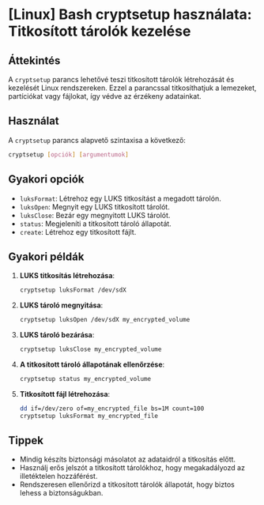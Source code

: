 # [Linux] Bash cryptsetup használata: Titkosított tárolók kezelése

## Áttekintés
A `cryptsetup` parancs lehetővé teszi titkosított tárolók létrehozását és kezelését Linux rendszereken. Ezzel a parancssal titkosíthatjuk a lemezeket, partíciókat vagy fájlokat, így védve az érzékeny adatainkat.

## Használat
A `cryptsetup` parancs alapvető szintaxisa a következő:

```bash
cryptsetup [opciók] [argumentumok]
```

## Gyakori opciók
- `luksFormat`: Létrehoz egy LUKS titkosítást a megadott tárolón.
- `luksOpen`: Megnyit egy LUKS titkosított tárolót.
- `luksClose`: Bezár egy megnyitott LUKS tárolót.
- `status`: Megjeleníti a titkosított tároló állapotát.
- `create`: Létrehoz egy titkosított fájlt.

## Gyakori példák
1. **LUKS titkosítás létrehozása**:
   ```bash
   cryptsetup luksFormat /dev/sdX
   ```

2. **LUKS tároló megnyitása**:
   ```bash
   cryptsetup luksOpen /dev/sdX my_encrypted_volume
   ```

3. **LUKS tároló bezárása**:
   ```bash
   cryptsetup luksClose my_encrypted_volume
   ```

4. **A titkosított tároló állapotának ellenőrzése**:
   ```bash
   cryptsetup status my_encrypted_volume
   ```

5. **Titkosított fájl létrehozása**:
   ```bash
   dd if=/dev/zero of=my_encrypted_file bs=1M count=100
   cryptsetup luksFormat my_encrypted_file
   ```

## Tippek
- Mindig készíts biztonsági másolatot az adataidról a titkosítás előtt.
- Használj erős jelszót a titkosított tárolókhoz, hogy megakadályozd az illetéktelen hozzáférést.
- Rendszeresen ellenőrizd a titkosított tárolók állapotát, hogy biztos lehess a biztonságukban.